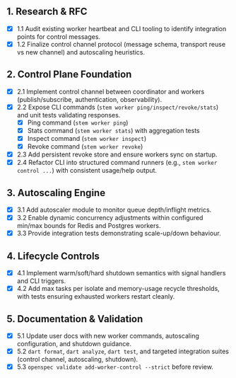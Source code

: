 ## 1. Research & RFC
- [x] 1.1 Audit existing worker heartbeat and CLI tooling to identify integration points for control messages.
- [x] 1.2 Finalize control channel protocol (message schema, transport reuse vs new channel) and autoscaling heuristics.

## 2. Control Plane Foundation
- [x] 2.1 Implement control channel between coordinator and workers (publish/subscribe, authentication, observability).
- [x] 2.2 Expose CLI commands (`stem worker ping/inspect/revoke/stats`) and unit tests validating responses.
  - [x] Ping command (`stem worker ping`)
  - [x] Stats command (`stem worker stats`) with aggregation tests
  - [x] Inspect command (`stem worker inspect`)
  - [x] Revoke command (`stem worker revoke`)
- [x] 2.3 Add persistent revoke store and ensure workers sync on startup.
- [x] 2.4 Refactor CLI into structured command runners (e.g., `stem worker control ...`) with consistent usage/help output.

## 3. Autoscaling Engine
- [x] 3.1 Add autoscaler module to monitor queue depth/inflight metrics.
- [x] 3.2 Enable dynamic concurrency adjustments within configured min/max bounds for Redis and Postgres workers.
- [x] 3.3 Provide integration tests demonstrating scale-up/down behaviour.

## 4. Lifecycle Controls
- [x] 4.1 Implement warm/soft/hard shutdown semantics with signal handlers and CLI triggers.
- [x] 4.2 Add max tasks per isolate and memory-usage recycle thresholds, with tests ensuring exhausted workers restart cleanly.

## 5. Documentation & Validation
- [x] 5.1 Update user docs with new worker commands, autoscaling configuration, and shutdown guidance.
- [x] 5.2 `dart format`, `dart analyze`, `dart test`, and targeted integration suites (control channel, autoscaling, shutdown).
- [x] 5.3 `openspec validate add-worker-control --strict` before review.

